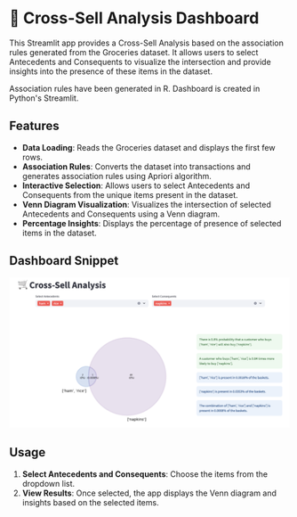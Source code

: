 # 🛒 Cross-Sell Analysis Dashboard

This Streamlit app provides a Cross-Sell Analysis based on the association rules generated from the Groceries dataset. It allows users to select Antecedents and Consequents to visualize the intersection and provide insights into the presence of these items in the dataset.

Association rules have been generated in R. Dashboard is created in Python's Streamlit.

## Features

- **Data Loading**: Reads the Groceries dataset and displays the first few rows.
- **Association Rules**: Converts the dataset into transactions and generates association rules using Apriori algorithm.
- **Interactive Selection**: Allows users to select Antecedents and Consequents from the unique items present in the dataset.
- **Venn Diagram Visualization**: Visualizes the intersection of selected Antecedents and Consequents using a Venn diagram.
- **Percentage Insights**: Displays the percentage of presence of selected items in the dataset.

## Dashboard Snippet
![Dashboard Preview](Screenshot.png)

## Usage

1. **Select Antecedents and Consequents**: Choose the items from the dropdown list.
2. **View Results**: Once selected, the app displays the Venn diagram and insights based on the selected items.
